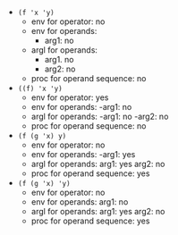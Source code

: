 - `(f 'x 'y)`
  - env for operator: no
  - env for operands:
    - arg1: no
  - argl for operands:
    - arg1. no
    - arg2: no
  - proc for operand sequence: no
- `((f) 'x 'y)`
  - env for operator: yes
  - env for operands:
    -arg1: no
  - argl for operands:
    -arg1: no
    -arg2: no
  - proc for operand sequence: no
- `(f (g 'x) y)`
  - env for operator: no
  - env for operands:
    -arg1: yes
  - argl for operands:
    arg1: yes
    arg2: no
  - proc for operand sequence: yes
- `(f (g 'x) 'y)`
  - env for operator: no
  - env for operands:
    arg1: no
  - argl for operands:
    arg1: yes
    arg2: no
  - proc for operand sequence: yes
